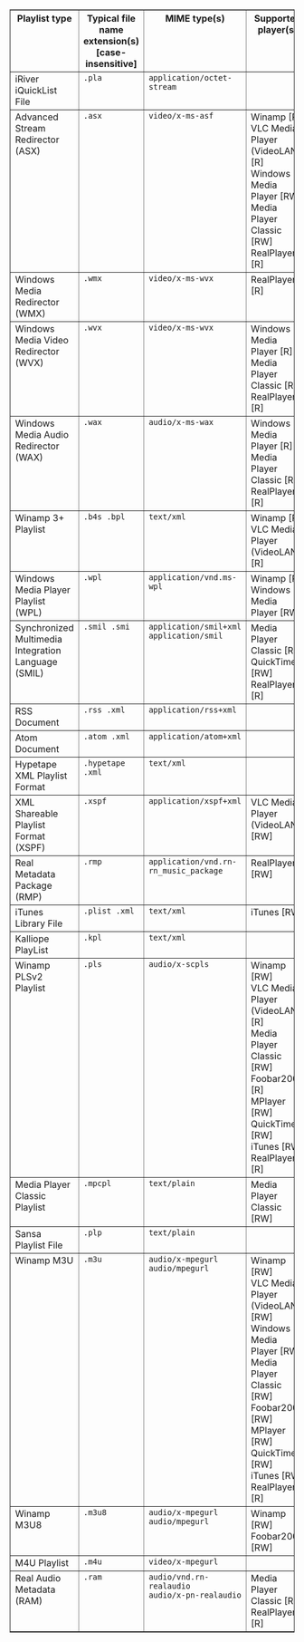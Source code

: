 <table border=1 cellpadding=4 cellspacing=0>
    <thead>
    <tr valign=top>
        <th>Playlist type</th>
        <th>Typical file name extension(s) [case-insensitive]</th>
        <th>MIME type(s)</th>
        <th>Supported player(s)</th>
    </tr>
    </thead>
    <tbody>
    <tr valign=top>
        <td>iRiver iQuickList File</td>
        <td><code>.pla</code></td>
        <td><code>application/octet-stream</code></td>
        <td></td>
    </tr>
    <tr valign=top>
        <td>Advanced Stream Redirector (ASX)</td>
        <td><code>.asx</code></td>
        <td><code>video/x-ms-asf</code></td>
        <td>Winamp [R]<br>VLC Media Player (VideoLAN) [R]<br>Windows Media Player [RW]<br>Media Player Classic [RW]<br>RealPlayer
            [R]
        </td>
    </tr>
    <tr valign=top>
        <td>Windows Media Redirector (WMX)</td>
        <td><code>.wmx</code></td>
        <td><code>video/x-ms-wvx</code></td>
        <td>RealPlayer [R]</td>
    </tr>
    <tr valign=top>
        <td>Windows Media Video Redirector (WVX)</td>
        <td><code>.wvx</code></td>
        <td><code>video/x-ms-wvx</code></td>
        <td>Windows Media Player [R]<br>Media Player Classic [R]<br>RealPlayer [R]</td>
    </tr>
    <tr valign=top>
        <td>Windows Media Audio Redirector (WAX)</td>
        <td><code>.wax</code></td>
        <td><code>audio/x-ms-wax</code></td>
        <td>Windows Media Player [R]<br>Media Player Classic [R]<br>RealPlayer [R]</td>
    </tr>
    <tr valign=top>
        <td>Winamp 3+ Playlist</td>
        <td><code>.b4s .bpl</code></td>
        <td><code>text/xml</code></td>
        <td>Winamp [R]<br>VLC Media Player (VideoLAN) [R]</td>
    </tr>
    <tr valign=top>
        <td>Windows Media Player Playlist (WPL)</td>
        <td><code>.wpl</code></td>
        <td><code>application/vnd.ms-wpl</code></td>
        <td>Winamp [R]<br>Windows Media Player [RW]</td>
    </tr>
    <tr valign=top>
        <td>Synchronized Multimedia Integration Language (SMIL)</td>
        <td><code>.smil .smi</code></td>
        <td><code>application/smil+xml<br>application/smil</code></td>
        <td>Media Player Classic [R]<br>QuickTime [RW]<br>RealPlayer [R]</td>
    </tr>
    <tr valign=top>
        <td>RSS Document</td>
        <td><code>.rss .xml</code></td>
        <td><code>application/rss+xml</code></td>
        <td></td>
    </tr>
    <tr valign=top>
        <td>Atom Document</td>
        <td><code>.atom .xml</code></td>
        <td><code>application/atom+xml</code></td>
        <td></td>
    </tr>
    <tr valign=top>
        <td>Hypetape XML Playlist Format</td>
        <td><code>.hypetape .xml</code></td>
        <td><code>text/xml</code></td>
        <td></td>
    </tr>
    <tr valign=top>
        <td>XML Shareable Playlist Format (XSPF)</td>
        <td><code>.xspf</code></td>
        <td><code>application/xspf+xml</code></td>
        <td>VLC Media Player (VideoLAN) [RW]</td>
    </tr>
    <tr valign=top>
        <td>Real Metadata Package (RMP)</td>
        <td><code>.rmp</code></td>
        <td><code>application/vnd.rn-rn_music_package</code></td>
        <td>RealPlayer [RW]</td>
    </tr>
    <tr valign=top>
        <td>iTunes Library File</td>
        <td><code>.plist .xml</code></td>
        <td><code>text/xml</code></td>
        <td>iTunes [RW]</td>
    </tr>
    <tr valign=top>
        <td>Kalliope PlayList</td>
        <td><code>.kpl</code></td>
        <td><code>text/xml</code></td>
        <td></td>
    </tr>
    <tr valign=top>
        <td>Winamp PLSv2 Playlist</td>
        <td><code>.pls</code></td>
        <td><code>audio/x-scpls</code></td>
        <td>Winamp [RW]<br>VLC Media Player (VideoLAN) [R]<br>Media Player Classic [RW]<br>Foobar2000 [R]<br>MPlayer
            [RW]<br>QuickTime [RW]<br>iTunes [RW]<br>RealPlayer [R]
        </td>
    </tr>
    <tr valign=top>
        <td>Media Player Classic Playlist</td>
        <td><code>.mpcpl</code></td>
        <td><code>text/plain</code></td>
        <td>Media Player Classic [RW]</td>
    </tr>
    <tr valign=top>
        <td>Sansa Playlist File</td>
        <td><code>.plp</code></td>
        <td><code>text/plain</code></td>
        <td></td>
    </tr>
    <tr valign=top>
        <td>Winamp M3U</td>
        <td><code>.m3u</code></td>
        <td><code>audio/x-mpegurl<br>audio/mpegurl</code></td>
        <td>Winamp [RW]<br>VLC Media Player (VideoLAN) [RW]<br>Windows Media Player [RW]<br>Media Player Classic
            [RW]<br>Foobar2000 [RW]<br>MPlayer [RW]<br>QuickTime [RW]<br>iTunes [RW]<br>RealPlayer [R]
        </td>
    </tr>
    <tr valign=top>
        <td>Winamp M3U8</td>
        <td><code>.m3u8</code></td>
        <td><code>audio/x-mpegurl<br>audio/mpegurl</code></td>
        <td>Winamp [RW]<br>Foobar2000 [RW]</td>
    </tr>
    <tr valign=top>
        <td>M4U Playlist</td>
        <td><code>.m4u</code></td>
        <td><code>video/x-mpegurl</code></td>
        <td></td>
    </tr>
    <tr valign=top>
        <td>Real Audio Metadata (RAM)</td>
        <td><code>.ram</code></td>
        <td><code>audio/vnd.rn-realaudio<br>audio/x-pn-realaudio</code></td>
        <td>Media Player Classic [R]<br>RealPlayer [R]</td>
    </tr>
    </tbody>
</table>
